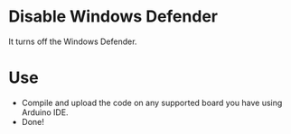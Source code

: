 # Disable Windows Defender
It turns off the Windows Defender.

# Use
- Compile and upload the code on any supported board you have using Arduino IDE.
- Done!